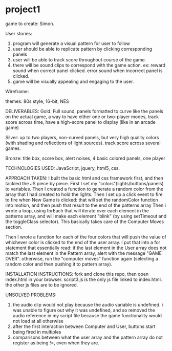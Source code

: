 # project1

game to create:  Simon.

User stories:

1.  program will generate a visual pattern for user to follow
2.  user should be able to replicate pattern by clicking corresponding panels
3.  user will be able to track score throughout course of the game.
4.  there will be sound clips to correspond with the game action.
      ex:  reward sound when correct panel clicked.
           error sound when incorrect panel is clicked.
5.  game will be visually appealing and engaging to the user.


Wireframe:

themes:  80s style, 16-bit, NES


DELIVERABLES:
Gold:  Full sound, panels formatted to curve like the panels on the actual game, a way to have either one or two-player modes, track score across time, have a high-score panel to display (like in an arcade game)

Silver:  up to two players, non-curved panels, but very high quality colors (with shading and reflections of light sources).  track score across several games.

Bronze:  title box, score box, alert noises, 4 basic colored panels, one player

TECHNOLOGIES USED:
JavaScript, jquery, html5, css.

APPROACH TAKEN:
I built the basic html and css framework first, and then tackled the JS piece by piece.  First I set my "colors"(lights/buttons/panels) to variables.  Then I created a function to generate a random color from the array that I had created to hold the lights.
Then I set up a click event to fire to fire when New Game is clicked: that will set the randomColor function into motion, and then push that result to the end of the patterns array
Then i wrote a loop, using forEach that will iterate over each element in the patterns array, and will make each element "blink" (by using setTimeout and the toggleClass selector).
This basically takes care of the Computer Moves section.

Then I wrote a function for each of the four colors that will push the value of whichever color is clicked to the end of the user array.  I put that into a for statement that essentially read:
        if the last element in the User array does not match the last element in the Pattern array, alert with the message "GAME OVER".  otherwise, run the "computer moves" function again (selecting a random color and then pushing it to pattern array).

INSTALLATION INSTRUCTIONS:
fork and clone this repo, then open index.html in your browser.
script3.js is the only js file linked to index.html.  the other js files are to be ignored.

UNSOLVED PROBLEMS:
1) the audio clip would not play because the audio variable is undefined.  i was unable to figure out why it was undefined, and so removed the audio reference in my script file because the game functionality would not load at all otherwise
2) after the first interaction between Computer and User, buttons start being fired in multiples
3) comparisons between what the user array and the pattern array do not register as being !=, even when they are.
